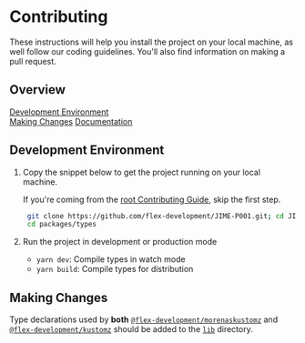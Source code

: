 # Contributing

These instructions will help you install the project on your local machine, as well follow our coding guidelines. You'll also find information on making a pull request.

## Overview

[Development Environment](#development-environment)  
[Making Changes](#making-changes) [Documentation](../../../docs/CONTRIBUTING.md#documentation)

## Development Environment

1. Copy the snippet below to get the project running on your local machine.

   If you're coming from the [root Contributing Guide](../../../docs/CONTRIBUTING.md), skip the first step.

   ```zsh
    git clone https://github.com/flex-development/JIME-P001.git; cd JIME-P001; yarn
    cd packages/types
   ```

2. Run the project in development or production mode

   - `yarn dev`: Compile types in watch mode
   - `yarn build`: Compile types for distribution

## Making Changes

Type declarations used by **both** [`@flex-development/morenaskustomz`](../../app/README.md) and [`@flex-development/kustomz`](../../system/README.md) should be added to the [`lib`](../lib) directory.
